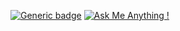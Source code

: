 [![Generic badge](https://img.shields.io/badge/<SUBJECT>-<STATUS>-<COLOR>.svg)](https://shields.io/) [![Ask Me Anything !](https://img.shields.io/badge/Ask%20me-anything-1abc9c.svg)](https://GitHub.com/auchnurluca/ama)
